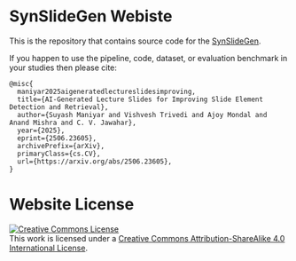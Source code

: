 # SynSlideGen Webiste

This is the repository that contains source code for the [SynSlideGen](https://synslidegen.github.io).

If you happen to use the pipeline, code, dataset, or evaluation benchmark in your studies then please cite:
```
@misc{
  maniyar2025aigeneratedlectureslidesimproving,
  title={AI-Generated Lecture Slides for Improving Slide Element Detection and Retrieval}, 
  author={Suyash Maniyar and Vishvesh Trivedi and Ajoy Mondal and Anand Mishra and C. V. Jawahar},
  year={2025},
  eprint={2506.23605},
  archivePrefix={arXiv},
  primaryClass={cs.CV},
  url={https://arxiv.org/abs/2506.23605}, 
}
```

# Website License
<a rel="license" href="http://creativecommons.org/licenses/by-sa/4.0/"><img alt="Creative Commons License" style="border-width:0" src="https://i.creativecommons.org/l/by-sa/4.0/88x31.png" /></a><br />This work is licensed under a <a rel="license" href="http://creativecommons.org/licenses/by-sa/4.0/">Creative Commons Attribution-ShareAlike 4.0 International License</a>. 
